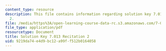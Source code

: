 ```yaml
---
content_type: resource
description: This file contains information regarding solution key 7.013 recitation
  2.
file: /media/https%3A/open-learning-course-data-rc.s3.amazonaws.com/7-013-introductory-biology-spring-2013/9219da74e4d9bc12a99ff512b0164058_MIT7_013S12_RecitatSol_2.pdf
file_type: application/pdf
resourcetype: Document
title: Solution Key 7.013 Recitation 2
uid: 9219da74-e4d9-bc12-a99f-f512b0164058
---
```

